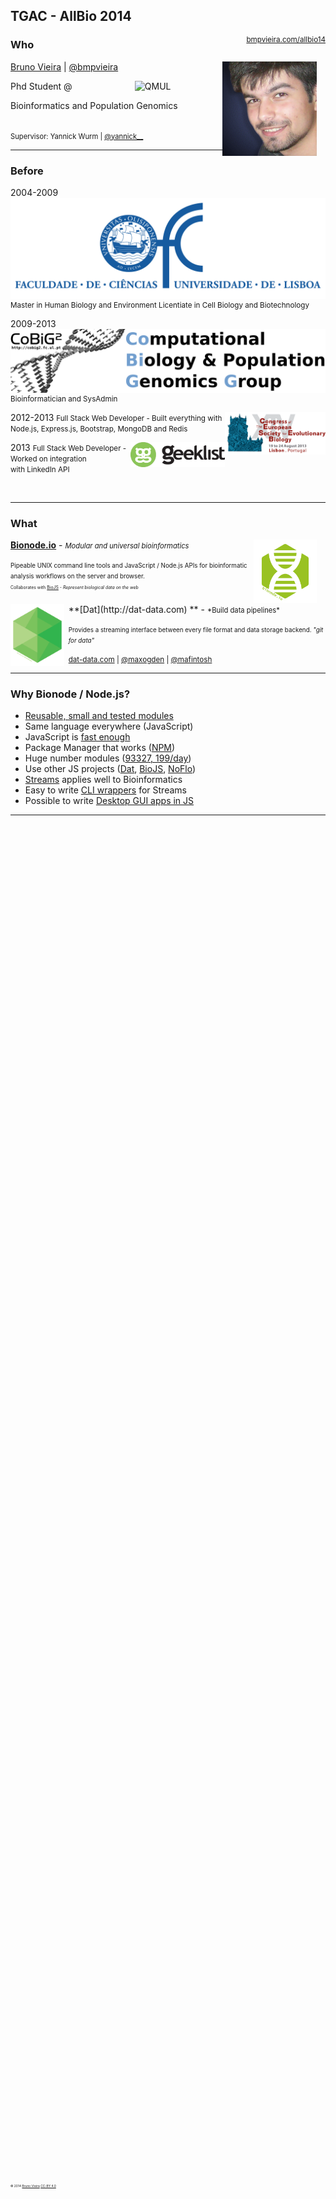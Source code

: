 ## TGAC - AllBio 2014

<!-- We will need a Flash presentation from you which should be a maximum of 5 minutes with a brief introduction and synopsis of your career plus your work/involvement in the areas this workshop is covering and a maximum of 4 slides - this needs to be with us by latest 8 September (apologies for the short notice). -->

<small style="float: right;"><a href="//bmpvieira.com/allbio14" target="_blank">bmpvieira.com/allbio14</a></small>

### Who

<img style="width: 30%; float: right; padding-right: 1em;" alt="bmpvieira" src="img/bmpvieira.png" />

[Bruno Vieira](http://bmpvieira.com) | <i class="fa fa-twitter"></i> <a href="//twitter.com/bmpvieira" target="_blank">@bmpvieira</a>

Phd Student @ <a href="http://www.qmul.ac.uk" target="_blank"><img style="width: 25%; float: right; padding-right: 1em;" alt="QMUL" src="img/Queen_Mary,_University_of_London_logo.svg" /></a>

Bioinformatics and Population Genomics

<br>
<span style="font-size:0.8em;">
Supervisor:  
Yannick Wurm | <i class="fa fa-twitter"></i>  <a href="//twitter.com/yannick__" target="_blank">@yannick__</a>
</span><br>
<span style="position:absolute; top: 89%; font-size:.35em;">
© 2014 <a href="http://bmpvieira.com" target="_blank">Bruno Vieira</a> <a href="http://creativecommons.org/licenses/by/4.0/deed.en_US" target="_blank">CC-BY 4.0</a>
</span>

---

### Before

2004-2009
<a href="http://www.ciencias.ulisboa.pt" target="_blank"><img style="max-height: 15%;  float: right;" alt="FCUL" src="img/fcul.png" /></a>

<small>
Master in Human Biology and Environment  
Licentiate in Cell Biology and Biotechnology
</small>

2009-2013
<a href="http://cobig2.com" target="_blank"><img style="max-height: 13%; float: right;" alt="CoBiG2" src="img/cobig2.png" /></a>

<small>Bioinformatician and SysAdmin</small>

2012-2013
<a href="http://eseb2013.com" target="_blank"><img style="width: 32%; float: right;" alt="eseb2013" src="img/eseb2013.png" /></a>
<small>
Full Stack Web Developer - Built everything with  
Node.js, Express.js, Bootstrap, MongoDB and Redis
</small>

2013 <a href="https://geekli.st" target="_blank"><img style="width: 30%; float: right;" alt="geeklist" src="img/geeklist.png" /></a>
<small>
Full Stack Web Developer - Worked on integration  
with LinkedIn API
</small>




&nbsp;

---

### What

<!-- <div style="float: left; max-width:10%"> -->

**[Bionode.io](http://bionode.io)** - <span style="font-size: .8em;">*Modular and universal bioinformatics*</span>
<img style="width: 20%;float: right; padding-right: 1em;" alt="bionode" src="img/bionode-logo.svg" />

<span style="font-size: .7em; line-height:10%;">Pipeable UNIX command line tools and JavaScript / Node.js APIs for bioinformatic analysis workflows on the server and browser.<br><span style="font-size:.7em;">Collaborates with [BioJS](http://biojs.net/) - *Represent biological data on the web*</span></span>

<div style="padding-bottom:.5em;"></div>

<img style="width: 17%;float: left; padding-right: .5em;" alt="dat" src="img/dat.png" />
**[Dat](http://dat-data.com) ** - <span style="font-size: .8em;">*Build data pipelines*</span>

<span style="font-size: .7em; line-height:10%;">Provides a streaming interface between every file format and data storage backend. *"git for data"*</span>

<small>[dat-data.com](http://dat-data.com)
| <i class="fa fa-twitter"></i> [@maxogden](https://twitter.com/@maxogden)
| <i class="fa fa-twitter"></i> [@mafintosh](https://twitter.com/@mafintosh)
</small>

---

### Why Bionode / Node.js?

* [Reusable, small and tested modules](https://github.com/bionode/bionode-ncbi#bionode-ncbi)
* Same language everywhere (JavaScript)
* JavaScript is [fast enough](https://blog.mozilla.org/blog/2014/03/12/mozilla-and-epic-preview-unreal-engine-4-running-in-firefox/)
* Package Manager that works ([NPM](http://npmjs.org))
* Huge number modules ([93327, 199/day](http://www.modulecounts.com))
* Use other JS projects ([Dat](http://dat-data.com), [BioJS](http://biojs.net), [NoFlo](http://noflojs.org))
* [Streams](http://nodejs.org/api/stream.html) applies well to Bioinformatics
* Easy to write [CLI wrappers](https://github.com/bionode/bionode-ncbi#command-line-examples) for Streams
* Possible to write [Desktop GUI apps in JS](https://github.com/atom/atom-shell#atom-shell-)

---

